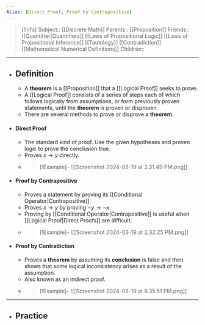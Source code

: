 ```yaml
---
Alias: [Direct Proof, Proof by Contrapositive]
---
```

> [!Info]
> Subject:: [[Discrete Math]]
> Parents:: [[Proposition]]
> Friends:: [[Quantifier|Quantifiers]] [[Laws of Propositional Logic]] [[Laws of Propositional Inference]] [[Tautology]] [[Contradiction]] [[Mathematical Numerical Definitions]]
> Children:: 
---
- ## Definition
	- A **theorem** is a [[Proposition]] that a [[Logical Proof]] seeks to prove.
	- A [[Logical Proof]] consists of a series of steps each of which follows logically from assumptions, or form previously proven statements, until the **theorem** is proven or disproven.
	- There are several methods to prove or disprove a **theorem**.
- #### Direct Proof
	- The standard kind of proof. Use the given hypotheses and proven logic to prove the conclusion true.
	- Proves $x\to y$ directly.
	- >[!Example]-
	  > ![[Screenshot 2024-03-19 at 2.31.49 PM.png]]
- #### Proof by Contrapositive 
	- Proves a statement by proving its [[Conditional Operator|Contrapositive]].
	- Proves $x\to y$ by proving $\neg y\to \neg x$.
	- Proving by [[Conditional Operator|Contrapositive]] is useful when [[Logical Proof|Direct Proofs]] are difficult.
	- > [!Example]-
	  > ![[Screenshot 2024-03-19 at 2.32.25 PM.png]]
- #### Proof by Contradiction
	- Proves a **theorem** by assuming its **conclusion** is false and then shows that some logical inconsistency arises as a result of the assumption.
	- Also known as an indirect proof.
	- >[!Example]-
	  > ![[Screenshot 2024-03-19 at 8.35.51 PM.png]]
---
- ## Practice